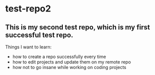 # test-repo2
## This is my second test repo, which is my first successful test repo.

Things I want to learn:
* how to create a repo successfully every time
* how to edit projects and update them on my remote repo
* how not to go insane while working on coding projects